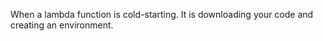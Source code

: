 <TimeStamp start="1:10" end="1:20">
  
  When a lambda function is cold-starting. It is downloading your code and creating an environment. 
  
</TimeStamp>